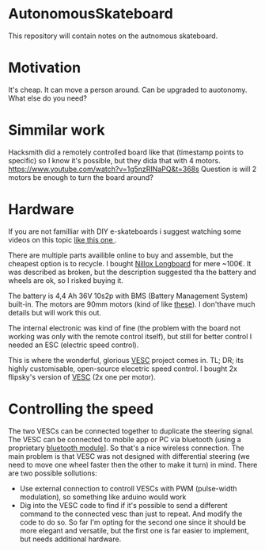 # AutonomousSkateboard

This repository will contain notes on the autnomous skateboard.

# Motivation 

It's cheap. It can move a person around. Can be upgraded to auotonomy. What else do you need? 

# Simmilar work

Hacksmith did a remotely controlled board like that (timestamp points to specific) so I know it's possible, but they dida that with 4 motors.
https://www.youtube.com/watch?v=1g5nzRINaPQ&t=368s
Question is will 2 motors be enough to turn the board around?

# Hardware

If you are not familliar with DIY e-skateboards i suggest watching some videos on this topic [like this one  ](https://www.youtube.com/watch?v=LJqyWRSqOy4).

There are multiple parts availible online to buy and assemble, but the cheapest option is to recycle.
I bought [Nillox Longboard](https://www.nilox.com/es/datasheet/electric-skateboard-30nxskmolo001) for mere ~100€.
It was described as broken, but the description suggested tha the battery and wheels are ok, so I risked buying it.

The battery is 4,4 Ah 36V 10s2p with BMS (Battery Management System) built-in.
The motors are 90mm motors (kind of like [these](https://www.amazon.com/PROMOTOR-Motors-Electronic-Skateboard-Longboard/dp/B07F2Y22Q9?th=1)). I don'thave much details but will work this out.

The internal electronic was kind of fine (the problem with the board not working was only with the remote control itself), but still for better control I needed an ESC (electric speed control).

This is where the wonderful, glorious [VESC](https://vesc-project.com/) project comes in.
TL; DR; its highly customisable, open-source elecetric speed control.
I bought 2x flipsky's version of [VESC](https://flipsky.net/products/torque-esc-vesc-%C2%AE-bldc-electronic-speed-controller) (2x one per motor).

# Controlling the speed

The two VESCs can be connected together to duplicate the steering signal.
The VESC can be connected to mobile app or PC via bluetooth (using a proprietary [bluetooth module](https://flipsky.net/products/core51822-ble4-0-bluetooth-2-4g-wireless-module-nrf51822-onboard-ws82013)]. So that's a nice wireless connection.
The main problem is that VESC was not designed with differential steering (we need to move one wheel faster then the other to make it turn) in mind.
There are two possible sollutions:
 - Use external connection to controll VESCs with PWM (pulse-width modulation), so something like arduino would work
 - Dig into the VESC code to find if it's possible to send a different command to the connected vesc than just to repeat. And modify the code to do so.
 So far I'm opting for the second one since it should be more elegant and versatile, but the first one is far easier to implement, but needs additional hardware.
